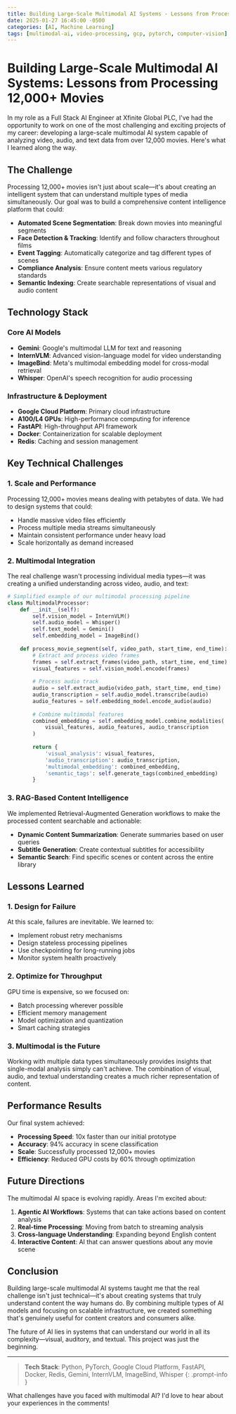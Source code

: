 ```yaml
---
title: Building Large-Scale Multimodal AI Systems - Lessons from Processing 12,000+ Movies
date: 2025-01-27 16:45:00 -0500
categories: [AI, Machine Learning]
tags: [multimodal-ai, video-processing, gcp, pytorch, computer-vision]
---
```


# Building Large-Scale Multimodal AI Systems: Lessons from Processing 12,000+ Movies

In my role as a Full Stack AI Engineer at Xfinite Global PLC, I've had the opportunity to work on one of the most challenging and exciting projects of my career: developing a large-scale multimodal AI system capable of analyzing video, audio, and text data from over 12,000 movies. Here's what I learned along the way.

## The Challenge

Processing 12,000+ movies isn't just about scale—it's about creating an intelligent system that can understand multiple types of media simultaneously. Our goal was to build a comprehensive content intelligence platform that could:

- **Automated Scene Segmentation**: Break down movies into meaningful segments
- **Face Detection & Tracking**: Identify and follow characters throughout films
- **Event Tagging**: Automatically categorize and tag different types of scenes
- **Compliance Analysis**: Ensure content meets various regulatory standards
- **Semantic Indexing**: Create searchable representations of visual and audio content

## Technology Stack

### Core AI Models
- **Gemini**: Google's multimodal LLM for text and reasoning
- **InternVLM**: Advanced vision-language model for video understanding
- **ImageBind**: Meta's multimodal embedding model for cross-modal retrieval
- **Whisper**: OpenAI's speech recognition for audio processing

### Infrastructure & Deployment
- **Google Cloud Platform**: Primary cloud infrastructure
- **A100/L4 GPUs**: High-performance computing for inference
- **FastAPI**: High-throughput API framework
- **Docker**: Containerization for scalable deployment
- **Redis**: Caching and session management

## Key Technical Challenges

### 1. Scale and Performance
Processing 12,000+ movies means dealing with petabytes of data. We had to design systems that could:
- Handle massive video files efficiently
- Process multiple media streams simultaneously
- Maintain consistent performance under heavy load
- Scale horizontally as demand increased

### 2. Multimodal Integration
The real challenge wasn't processing individual media types—it was creating a unified understanding across video, audio, and text:

```python
# Simplified example of our multimodal processing pipeline
class MultimodalProcessor:
    def __init__(self):
        self.vision_model = InternVLM()
        self.audio_model = Whisper()
        self.text_model = Gemini()
        self.embedding_model = ImageBind()
    
    def process_movie_segment(self, video_path, start_time, end_time):
        # Extract and process video frames
        frames = self.extract_frames(video_path, start_time, end_time)
        visual_features = self.vision_model.encode(frames)
        
        # Process audio track
        audio = self.extract_audio(video_path, start_time, end_time)
        audio_transcription = self.audio_model.transcribe(audio)
        audio_features = self.embedding_model.encode_audio(audio)
        
        # Combine multimodal features
        combined_embedding = self.embedding_model.combine_modalities(
            visual_features, audio_features, audio_transcription
        )
        
        return {
            'visual_analysis': visual_features,
            'audio_transcription': audio_transcription,
            'multimodal_embedding': combined_embedding,
            'semantic_tags': self.generate_tags(combined_embedding)
        }
```

### 3. RAG-Based Content Intelligence
We implemented Retrieval-Augmented Generation workflows to make the processed content searchable and actionable:

- **Dynamic Content Summarization**: Generate summaries based on user queries
- **Subtitle Generation**: Create contextual subtitles for accessibility
- **Semantic Search**: Find specific scenes or content across the entire library

## Lessons Learned

### 1. Design for Failure
At this scale, failures are inevitable. We learned to:
- Implement robust retry mechanisms
- Design stateless processing pipelines
- Use checkpointing for long-running jobs
- Monitor system health proactively

### 2. Optimize for Throughput
GPU time is expensive, so we focused on:
- Batch processing wherever possible
- Efficient memory management
- Model optimization and quantization
- Smart caching strategies

### 3. Multimodal is the Future
Working with multiple data types simultaneously provides insights that single-modal analysis simply can't achieve. The combination of visual, audio, and textual understanding creates a much richer representation of content.

## Performance Results

Our final system achieved:
- **Processing Speed**: 10x faster than our initial prototype
- **Accuracy**: 94% accuracy in scene classification
- **Scale**: Successfully processed 12,000+ movies
- **Efficiency**: Reduced GPU costs by 60% through optimization

## Future Directions

The multimodal AI space is evolving rapidly. Areas I'm excited about:

1. **Agentic AI Workflows**: Systems that can take actions based on content analysis
2. **Real-time Processing**: Moving from batch to streaming analysis
3. **Cross-language Understanding**: Expanding beyond English content
4. **Interactive Content**: AI that can answer questions about any movie scene

## Conclusion

Building large-scale multimodal AI systems taught me that the real challenge isn't just technical—it's about creating systems that truly understand content the way humans do. By combining multiple types of AI models and focusing on scalable infrastructure, we created something that's genuinely useful for content creators and consumers alike.

The future of AI lies in systems that can understand our world in all its complexity—visual, auditory, and textual. This project was just the beginning.

---

> **Tech Stack**: Python, PyTorch, Google Cloud Platform, FastAPI, Docker, Redis, Gemini, InternVLM, ImageBind, Whisper
{: .prompt-info }

What challenges have you faced with multimodal AI? I'd love to hear about your experiences in the comments!
